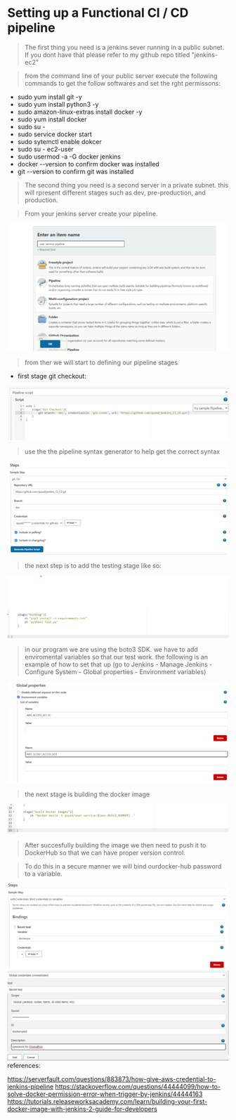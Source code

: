 # Setting up a Functional CI / CD pipeline 

> The first thing you need is a jenkins sever running in a public subnet. If you dont have that please refer to my github repo titled "jenkins-ec2" 

> from the command line of your public server execute the following commands to get the follow softwares and set the rght permissons:

* sudo yum install git -y
* sudo yum install python3 -y
* sudo amazon-linux-extras install docker -y 
* sudo yum install docker
* sudo su -
* sudo service docker start
* sudo sytemctl enable dokcer
* sudo su - ec2-user
* sudo usermod -a -G docker jenkins
* docker --version to confirm docker was installed
* git --version to confirm git was installed


> The second thing you need is a second server in a private subnet. this will rpresent different stages such as dev, pre-production, and production. 





> From your jenkins server create your pipeline. 

<img src = "imgs/create-pipeline.png">


>from ther we will start to defining our pipeline stages 

* first stage git checkout:

<img src = "imgs/stage-1.png">

> use the the pipeline syntax generator to help get the correct syntax 

<img src = "imgs/node-stage1-gitcheckout.png">

> the next step is to add the testing stage like so:

<img src = "imgs/node-stage2.png">

> in our program we are using the boto3 SDK. we have to add enviromental variables so that our test work. the following is an example of how to set that up (go to Jenkins - Manage Jenkins - Configure System - Global properties - Environment variables)

<img src = "imgs/env.png">

> the next stage is building the docker image 

<img src = "imgs/docker-build.png">

> After succesfully building the image we then need to push it to DockerHub so that we can have proper version control. 




> To do this in a secure manner we will bind ourdocker-hub password to a variable. 

<img src = "imgs/bind.png">

<img src = "imgs/docker-bind.png">
references: 

https://serverfault.com/questions/883873/how-give-aws-credential-to-jenkins-pipeline
https://stackoverflow.com/questions/44444099/how-to-solve-docker-permission-error-when-trigger-by-jenkins/44444163
https://tutorials.releaseworksacademy.com/learn/building-your-first-docker-image-with-jenkins-2-guide-for-developers

